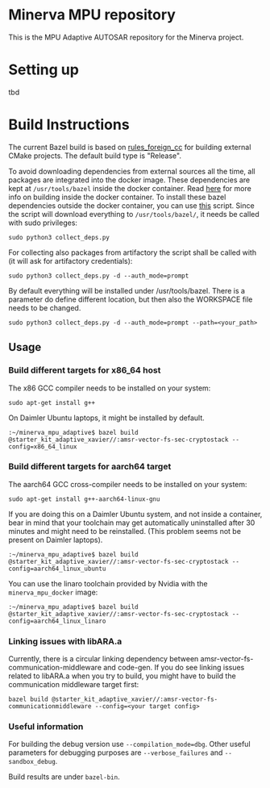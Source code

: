 # Minerva MPU repository
This is the MPU Adaptive AUTOSAR repository for the Minerva project.

# Setting up
tbd

# Build Instructions
The current Bazel build is based on [rules_foreign_cc](https://github.com/bazelbuild/rules_foreign_cc) for building
external CMake projects. The default build type is "Release".

To avoid downloading dependencies from external sources all the time, all packages are integrated into the docker
image. These dependencies are kept at `/usr/tools/bazel` inside the docker container. Read
[here](https://git.swf.daimler.com/adas/minerva_mpu_docker/-/blob/master/Readme.md) for more info on building inside
the docker container. To install these bazel dependencies outside the docker container, you can use
[this](https://git.swf.daimler.com/adas/minerva_mpu_docker/-/blob/master/collect_deps.py) script. Since the script will
download everything to `/usr/tools/bazel/`, it needs be called with sudo privileges:
```
sudo python3 collect_deps.py
```

For collecting also packages from artifactory the script shall be called with (it will ask for artifactory credentials):
```
sudo python3 collect_deps.py -d --auth_mode=prompt
```

By default everything will be installed under /usr/tools/bazel. There is a parameter do define different location,
but then also the WORKSPACE file needs to be changed.
```
sudo python3 collect_deps.py -d --auth_mode=prompt --path=<your_path>
```


## Usage
### Build different targets for x86_64 host
The x86 GCC compiler needs to be installed on your system:
```
sudo apt-get install g++
```

On Daimler Ubuntu laptops, it might be installed by default.

```
:~/minerva_mpu_adaptive$ bazel build @starter_kit_adaptive_xavier//:amsr-vector-fs-sec-cryptostack --config=x86_64_linux
```

### Build different targets for aarch64 target 
The aarch64 GCC cross-compiler needs to be installed on your system:
```
sudo apt-get install g++-aarch64-linux-gnu
```

If you are doing this on a Daimler Ubuntu system, and not inside a container, bear in mind that your toolchain may get
automatically uninstalled after 30 minutes and might need to be reinstalled. (This problem seems not be present on
Daimler laptops).

```
:~/minerva_mpu_adaptive$ bazel build @starter_kit_adaptive_xavier//:amsr-vector-fs-sec-cryptostack --config=aarch64_linux_ubuntu
```

You can use the linaro toolchain provided by Nvidia with the `minerva_mpu_docker` image:

```
:~/minerva_mpu_adaptive$ bazel build @starter_kit_adaptive_xavier//:amsr-vector-fs-sec-cryptostack --config=aarch64_linux_linaro
```

### Linking issues with libARA.a
Currently, there is a circular linking dependency between amsr-vector-fs-communication-middleware and code-gen. If you
do see linking issues related to libARA.a when you try to build, you might have to build the communication middleware
target first:
```
bazel build @starter_kit_adaptive_xavier//:amsr-vector-fs-communicationmiddleware --config=<your target config>
```

### Useful information
For building the debug version use `--compilation_mode=dbg`. Other useful parameters for debugging purposes are
`--verbose_failures` and `--sandbox_debug`.

Build results are under `bazel-bin`.

